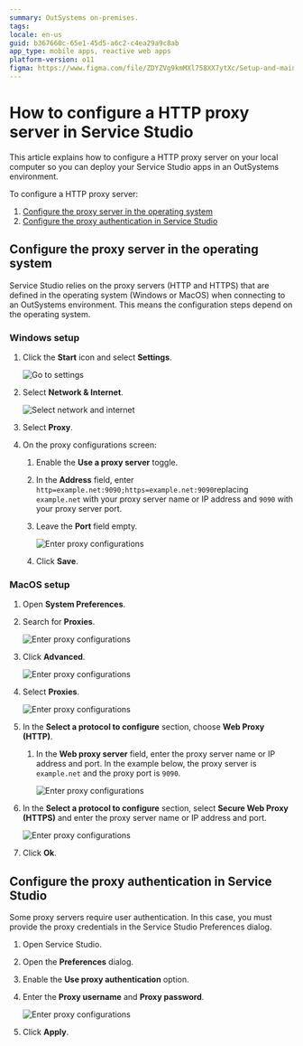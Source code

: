 ```yaml
---
summary: OutSystems on-premises.
tags: 
locale: en-us
guid: b367660c-65e1-45d5-a6c2-c4ea29a9c8ab
app_type: mobile apps, reactive web apps
platform-version: o11
figma: https://www.figma.com/file/ZDYZVg9kmMXl758XX7ytXc/Setup-and-maintain-your-OutSystems-Infrastructure?type=design&node-id=2252%3A3570&mode=design&t=iLJvc2VqD06T9g7F-1
---
```


# How to configure a HTTP proxy server in Service Studio

This article explains how to configure a HTTP proxy server on your local computer so you can deploy your Service Studio apps in an OutSystems environment.

To configure a HTTP proxy server:
1. [Configure the proxy server in the operating system](#configure-the-proxy-server-in-the-operating-system)
1. [Configure the proxy authentication in Service Studio](#configure-the-proxy-authentication-in-service-studio)

## Configure the proxy server in the operating system 

Service Studio relies on the proxy servers (HTTP and HTTPS) that are defined in the operating system (Windows or MacOS) when connecting to an OutSystems environment. This means the configuration steps depend on the operating system.

### Windows setup

1. Click the **Start** icon and select **Settings**. 

    ![Go to settings](images/windows-http-proxy-settings.png)

1. Select **Network & Internet**.

    ![Select network and internet](images/windows-http-proxy-network-internet.png)

1. Select **Proxy**.

1. On the proxy configurations screen:

    1. Enable the **Use a proxy server** toggle.

    1. In the **Address** field, enter ``http=example.net:9090;https=example.net:9090``replacing ``example.net`` with your proxy server name or IP address and ``9090`` with your proxy server port. 

    1. Leave the **Port** field empty.

        ![Enter proxy configurations](images/windows-http-proxy-setup.png)

    1. Click **Save**.

### MacOS setup

1. Open **System Preferences**.

1. Search for **Proxies**.

    ![Enter proxy configurations](images/mac-http-proxy-search.png)

1. Click **Advanced**.

    ![Enter proxy configurations](images/mac-http-proxy-advanced.png)

1. Select **Proxies**.

    ![Enter proxy configurations](images/mac-http-proxy-proxies.png)

1. In the **Select a protocol to configure** section, choose **Web Proxy (HTTP)**.

    1. In the **Web proxy server** field, enter the proxy server name or IP address and port. In the example below, the proxy server is ``example.net`` and the proxy port is ``9090``.

        ![Enter proxy configurations](images/mac-http-proxy-web-settings.png)

1. In the **Select a protocol to configure** section, select **Secure Web Proxy (HTTPS)** and enter the proxy server name or IP address and port.

    ![Enter proxy configurations](images/mac-http-proxy-secure-settings.png)

1. Click **Ok**.

## Configure the proxy authentication in Service Studio 

Some proxy servers require user authentication. In this case, you must provide the proxy credentials in the Service Studio Preferences dialog.

1. Open Service Studio.

1. Open the **Preferences** dialog.

1. Enable the **Use proxy authentication** option.

1. Enter the **Proxy username** and **Proxy password**.

    ![Enter proxy configurations](images/mac-http-proxy-authen.png)

1. Click **Apply**.
